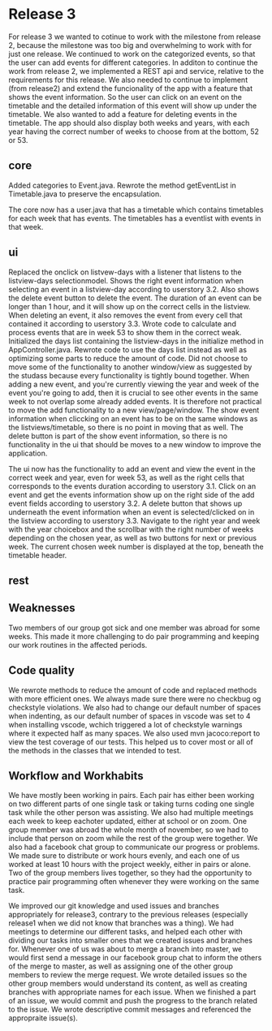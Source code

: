 # Release 3
For release 3 we wanted to cotinue to work with the milestone from release 2, because the milestone was too big and overwhelming to work with for just one release. We continued to work on the categorized events, so that the user can add events for different categories. In additon to continue the work from release 2, we implemented a REST api and service, relative to the requirements for this release. 
We also needed to continue to implement (from release2) and extend the funcionality of the app with a feature that shows the event information. So the user can click on an event on the timetable and the detailed information of this event will show up under the timetable. We also wanted to add a feature for deleting events in the timetable. The app should also display both weeks and years, with each year having the correct number of weeks to choose from at the bottom, 52 or 53. 

## core
Added categories to Event.java. Rewrote the method getEventList in Timetable.java to preserve the encapsulation.

The core now has a user.java that has a timetable which contains timetables for each week that has events. The timetables has a eventlist with events in that week.

## ui
Replaced the onclick on listvew-days with a listener that listens to the listview-days selectionmodel.
Shows the right event information when selecting an event in a listview-day according to userstory 3.2. Also shows the delete event button to delete the event. The duration of an event can be longer than 1 hour, and it will show up on the correct cells in the listview. When deleting an event, it also removes the event from every cell that contained it according to userstory 3.3.
Wrote code to calculate and process events that are in week 53 to show them in the correct weak.
Initialized the days list containing the listview-days in the initialize method in AppController.java. Rewrote code to use the days list instead as well as optimizing some parts to reduce the amount of code.
Did not choose to move some of the functionality to another window/view as suggested by the studass because every functionality is tightly bound together. When adding a new event, and you're currently viewing the year and week of the event you're going to add, then it is crucial to see other events in the same week to not overlap some already added events. It is therefore not practical to move the add functionality to a new view/page/window. The show event information when cliccking on an event has to be on the same windows as the listviews/timetable, so there is no point in moving that as well. The delete button is part of the show event information, so there is no functionality in the ui that should be moves to a new window to improve the application.

The ui now has the functionality to add an event and view the event in the correct week and year, even for week 53, as well as the right cells that corresponds to the events duration according to userstory 3.1. Click on an event and get the events information show up on the right side of the add event fields according to userstory 3.2. A delete button that shows up underneath the event information when an event is selected/clicked on in the listview according to userstory 3.3. Navigate to the right year and week with the year choicebox and the scrollbar with the right number of weeks depending on the chosen year, as well as two buttons for next or previous week. The current chosen week number is displayed at the top, beneath the timetable header.


## rest

## Weaknesses
Two members of our group got sick and one member was abroad for some weeks. This made it more challenging to do pair programming and keeping our work routines in the affected periods.

## Code quality
We rewrote methods to reduce the amount of code and replaced methods with more efficient ones. We always made sure there were no checkbug og checkstyle violations. We also had to change our default number of spaces when indenting, as our default number of spaces in vscode was set to 4 when installing vscode, wchich triggered a lot of checkstyle warnings where it expected half as many spaces. We also used mvn jacoco:report to view the test coverage of our tests. This helped us to cover most or all of the methods in the classes that we intended to test.

## Workflow and Workhabits
We have mostly been working in pairs. Each pair has either been working on two different parts of one single task or taking turns coding one single task while the other person was assisting. We also had multiple meetings each week to keep eachoter updated, either at school or on zoom. One group member was abroad the whole month of november, so we had to include that person on zoom while the rest of the group were together. We also had a facebook chat group to communicate our progress or problems.
We made sure to distribute or work hours evenly, and each one of us worked at least 10 hours with the project weekly, either in pairs or alone. Two of the group members lives together, so they had the opportunity to practice pair programming often whenever they were working on the same task. 

We improved our git knowledge and used issues and branches appropriately for release3, contrary to the previous releases (especially release1 when we did not know that branches was a thing). We had meetings to determine our different tasks, and helped each other with dividing our tasks into smaller ones that we created issues and branches for. Whenever one of us was about to merge a branch into master, we would first send a message in our facebook group chat to inform the others of the merge to master, as well as assigning one of the other group members to review the merge request. 
We wrote detailed issues so the other group members would understand its content, as well as creating branches with appropriate names for each issue. When we finished a part of an issue, we would commit and push the progress to the branch related to the issue. We wrote descriptive commit messages and referenced the appropraite issue(s).